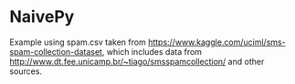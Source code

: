 # NaivePy

Example using spam.csv taken from https://www.kaggle.com/uciml/sms-spam-collection-dataset, which includes data from http://www.dt.fee.unicamp.br/~tiago/smsspamcollection/ and other sources.
